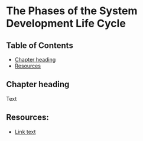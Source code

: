 # The Phases of the System Development Life Cycle

## Table of Contents

* [Chapter heading](#chapter-heading)
* [Resources](#resources)

## Chapter heading

Text

## Resources:

* [Link text](http://www.example.co.uk/)
